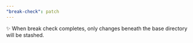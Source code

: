 ```yaml
---
"break-check": patch
---
```


✨ When break check completes, only changes beneath the base directory will be stashed.
